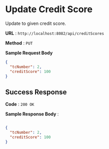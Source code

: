 # Update Credit Score

Update to given credit score.

**URL** : `http://localhost:8082/api/creditScores`

**Method** : `PUT`

**Sample Request Body**

```json
{
  "tcNumber": 2,
  "creditScore": 100
}
```

## Success Response

**Code** : `200 OK`

**Sample Response Body** :

```json

{
  "tcNumber": 2,
  "creditScore": 100
}
```

